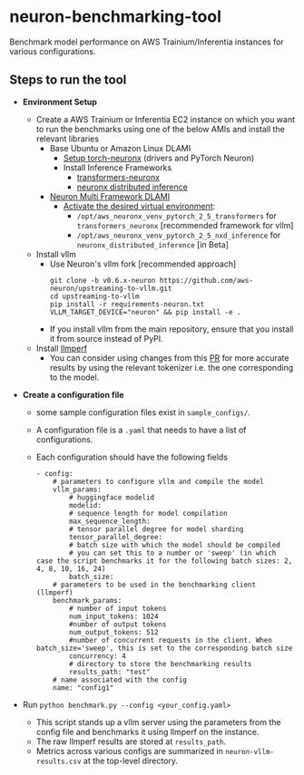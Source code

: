 # neuron-benchmarking-tool
Benchmark model performance on AWS Trainium/Inferentia instances for various configurations.

## Steps to run the tool
- **Environment Setup**
    - Create a AWS Trainium or Inferentia EC2 instance on which you want to run the benchmarks using one of the below AMIs and install the relevant libraries
        - Base Ubuntu or Amazon Linux DLAMI
            - [Setup torch-neuronx](https://awsdocs-neuron.readthedocs-hosted.com/en/latest/general/setup/torch-neuronx.html#setup-torch-neuronx) (drivers and PyTorch Neuron)
            - Install Inference Frameworks
                - [transformers-neuronx](https://awsdocs-neuron.readthedocs-hosted.com/en/latest/libraries/transformers-neuronx/setup/index.html)
                - [neuronx distributed inference](https://awsdocs-neuron.readthedocs-hosted.com/en/latest/libraries/nxd-inference/nxdi-setup.html#install-nxd-inference)
        - [Neuron Multi Framework DLAMI](https://awsdocs-neuron.readthedocs-hosted.com/en/latest/dlami/index.html#multi-framework-dlamis-supported)
            - [Activate the desired virtual environment](https://awsdocs-neuron.readthedocs-hosted.com/en/latest/general/setup/neuron-setup/multiframework/multi-framework-ubuntu22-neuron-dlami.html#setup-ubuntu22-multi-framework-dlami):
                - `/opt/aws_neuronx_venv_pytorch_2_5_transformers` for `transformers_neuronx` [recommended framework for vllm]
                - `/opt/aws_neuronx_venv_pytorch_2_5_nxd_inference` for `neuronx_distributed_inference` [in Beta]
    - Install vllm
        - Use Neuron's vllm fork [recommended approach]
            ```
            git clone -b v0.6.x-neuron https://github.com/aws-neuron/upstreaming-to-vllm.git
            cd upstreaming-to-vllm
            pip install -r requirements-neuron.txt
            VLLM_TARGET_DEVICE="neuron" && pip install -e .
            ```
        - If you install vllm from the main repository, ensure that you install it from source instead of PyPI.
    - Install [llmperf](https://github.com/ray-project/llmperf)
        - You can consider using changes from this [PR](https://github.com/ray-project/llmperf/pull/81) for more accurate results by using the relevant tokenizer i.e. the one corresponding to the model.

- **Create a configuration file**
    - some sample configuration files exist in `sample_configs/`.
    - A configuration file is a `.yaml` that needs to have a list of configurations.
    - Each configuration should have the following fields
        
        ```
        - config:
            # parameters to configure vllm and compile the model
            vllm_params:
                # huggingface modelid  
                modelid:
                # sequence length for model compilation
                max_sequence_length:
                # tensor parallel degree for model sharding
                tensor_parallel_degree:
                # batch size with which the model should be compiled
                # you can set this to a number or 'sweep' (in which case the script benchmarks it for the following batch sizes: 2, 4, 8, 10, 16, 24)
                batch_size:
            # parameters to be used in the benchmarking client (llmperf)
            benchmark_params:
                # number of input tokens
                num_input_tokens: 1024
                #number of output tokens
                num_output_tokens: 512
                #number of concurrent requests in the client. When batch_size='sweep', this is set to the corresponding batch size
                concurrency: 4
                # directory to store the benchmarking results
                results_path: "test"
            # name associated with the config
            name: "config1"
        ```
- Run `python benchmark.py --config <your_config.yaml>`
    - This script stands up a vllm server using the parameters from the config file and benchmarks it using llmperf on the instance.
    - The raw llmperf results are stored at `results_path`.
    - Metrics across various configs are summarized in `neuron-vllm-results.csv` at the top-level directory.

